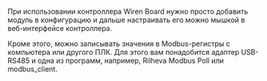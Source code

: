 При использовании контроллера Wiren Board нужно просто добавить модуль в конфигурацию и дальше настраивать его можно мышкой в веб-интерфейсе контроллера.

Кроме этого, можно записывать значения в Modbus-регистры с компьютера или другого ПЛК. Для этого вам понадобится адаптер USB-RS485 и одна из программ, например, Rilheva Modbus Poll или modbus_client.
